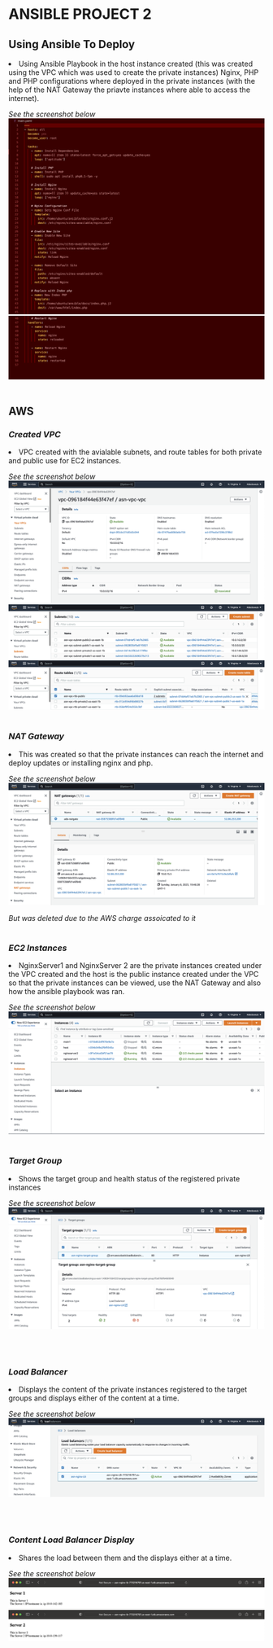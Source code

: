 # **ANSIBLE PROJECT 2**

## __Using Ansible To Deploy__
<li> Using Ansible Playbook in the host instance created (this was created using the VPC which was used to create the private instances) Nginx, PHP and PHP configurations where deployed in the private instances (with the help of the NAT Gateway the priavte instances where able to access  the internet).

<br>

*See the screenshot below*
<br>
![yaml file](./images/yaml1.png)
![yaml file](./images/yaml2.png)
<br>
<br>

## __AWS__

### __*Created VPC*__
<li> VPC created with the avialable subnets, and route tables for both  private and public use for EC2 instances.

<br>

*See the screenshot below*
<br>
![VPC](./images/1.png)
<br>
![Subnet](./images/2.png)
<br>
![RouteTable](./images/3.png)
<br>
<br>

### __*NAT Gateway*__
<li> This was created so that the private instances can reach the internet and deploy updates or installing nginx and php.

<br>

*See the screenshot below*
<br>
![NAT Gateway](./images/Nat.png)

*But was deleted due to the AWS charge assoicated to it*
<br>
<br>

### __*EC2 Instances*__
<li> NginxServer1 and NginxServer 2 are the private instances created under the VPC created and the host is the public instance created under the VPC so that the private instances can be viewed, use the NAT Gateway and also how the ansible playbook was ran. 

<br>

*See the screenshot below*
<br>
![EC2 Instance](./images/Instances.png)
<br>
<br>

### __*Target Group*__
<li> Shows the target group and health status of the registered private instances

<br>

*See the screenshot below*
<br>
![Target Group](./images/target.png)

<br>
<br>

### __*Load Balancer*__
<li> Displays the content of the private instances registered to the target groups and displays either of the content at a time.

<br>

*See the screenshot below*
<br>
![Load Balancer](./images/load.png)

<br>
<br>

### __*Content Load Balancer Display*__
<li> Shares the load between them and the displays either at a time.

<br>

*See the screenshot below*
<br>
![Server1](./images/server1.png)
![Server2](./images/server2.png)
<br>
